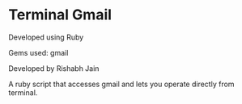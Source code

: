 Terminal Gmail
==============

Developed using Ruby

Gems used: gmail

Developed by Rishabh Jain

A ruby script that accesses gmail and lets you operate directly from terminal.
